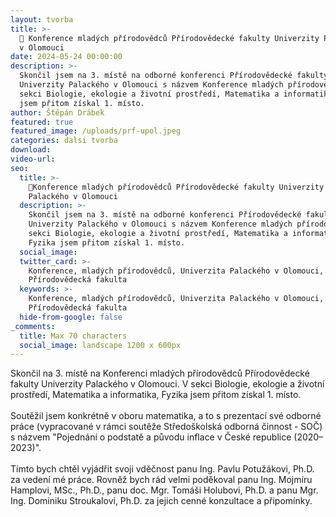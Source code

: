 ```yaml
---
layout: tvorba
title: >-
  🥉 Konference mladých přírodovědců Přírodovědecké fakulty Univerzity Palackého
  v Olomouci
date: 2024-05-24 00:00:00
description: >-
  Skončil jsem na 3. místě na odborné konferenci Přírodovědecké fakulty
  Univerzity Palackého v Olomouci s názvem Konference mladých přírodovědců. V
  sekci Biologie, ekologie a životní prostředí, Matematika a informatika, Fyzika
  jsem přitom získal 1. místo.
author: Štěpán Drábek
featured: true
featured_image: /uploads/prf-upol.jpeg
categories: dalsi tvorba
download:
video-url:
seo:
  title: >-
    🥉Konference mladých přírodovědců Přírodovědecké fakulty Univerzity
    Palackého v Olomouci
  description: >-
    Skončil jsem na 3. místě na odborné konferenci Přírodovědecké fakulty
    Univerzity Palackého v Olomouci s názvem Konference mladých přírodovědců. V
    sekci Biologie, ekologie a životní prostředí, Matematika a informatika,
    Fyzika jsem přitom získal 1. místo.
  social_image:
  twitter_card: >-
    Konference, mladých přírodovědců, Univerzita Palackého v Olomouci,
    Přírodovědecká fakulta
  keywords: >-
    Konference, mladých přírodovědců, Univerzita Palackého v Olomouci,
    Přírodovědecká fakulta
  hide-from-google: false
_comments:
  title: Max 70 characters
  social_image: landscape 1200 x 600px
---
```

Skončil na 3. místě na Konferenci mladých přírodovědců Přírodovědecké fakulty Univerzity Palackého v Olomouci. V sekci Biologie, ekologie a životní prostředí, Matematika a informatika, Fyzika jsem přitom získal 1. místo.<br><br>Soutěžil jsem konkrétně v oboru matematika, a to s prezentací své odborné práce (vypracované v rámci soutěže Středoškolská odborná činnost - SOČ) s názvem "Pojednání o podstatě a původu inflace v České republice (2020–2023)".<br><br>Tímto bych chtěl vyjádřit svoji vděčnost panu Ing. Pavlu Potužákovi, Ph.D. za vedení mé práce. Rovněž bych rád velmi poděkoval panu Ing. Mojmíru Hamplovi, MSc., Ph.D., panu doc. Mgr. Tomáši Holubovi, Ph.D. a panu Mgr. Ing. Dominiku Stroukalovi, Ph.D. za jejich cenné konzultace a připomínky.